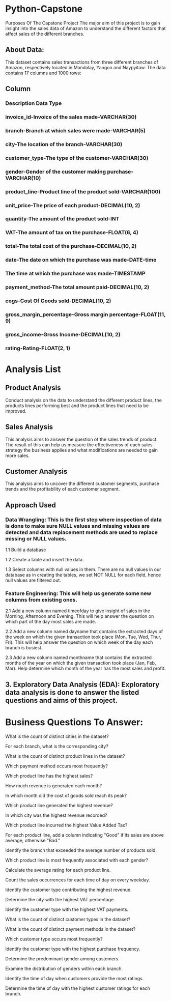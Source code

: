 # Python-Capstone

Purposes Of The Capstone Project
The major aim of this project is to gain insight into the sales data of Amazon to understand the different factors that affect sales of the different branches.

## About Data:

This dataset contains sales transactions from three different branches of Amazon, respectively located in Mandalay, Yangon and Naypyitaw. The data contains 17 columns and 1000 rows:

## Column

### Description  Data Type

### invoice_id-Invoice of the sales made-VARCHAR(30)

### branch-Branch at which sales were made-VARCHAR(5)

### city-The location of the branch-VARCHAR(30)

### customer_type-The type of the customer-VARCHAR(30)

### gender-Gender of the customer making purchase-VARCHAR(10)

### product_line-Product line of the product sold-VARCHAR(100)

### unit_price-The price of each product-DECIMAL(10, 2)

### quantity-The amount of the product sold-INT

### VAT-The amount of tax on the purchase-FLOAT(6, 4)

### total-The total cost of the purchase-DECIMAL(10, 2)

### date-The date on which the purchase was made-DATE-time

### The time at which the purchase was made-TIMESTAMP

### payment_method-The total amount paid-DECIMAL(10, 2)

### cogs-Cost Of Goods sold-DECIMAL(10, 2)

### gross_margin_percentage-Gross margin percentage-FLOAT(11, 9)

### gross_income-Gross Income-DECIMAL(10, 2)

### rating-Rating-FLOAT(2, 1)


# Analysis List
## Product Analysis

Conduct analysis on the data to understand the different product lines, the products lines performing best and the product lines that need to be improved.

## Sales Analysis

This analysis aims to answer the question of the sales trends of product. The result of this can help us measure the effectiveness of each sales strategy the business applies and what modifications are needed to gain more sales.

## Customer Analysis

This analysis aims to uncover the different customer segments, purchase trends and the profitability of each customer segment.


## Approach Used

### Data Wrangling: This is the first step where inspection of data is done to make sure NULL values and missing values are detected and data replacement methods are used to replace missing or NULL values.


1.1          Build a database

1.2          Create a table and insert the data.

1.3          Select columns with null values in them. There are no null values in our database as in creating the tables, we set NOT  NULL for each field, hence null values are filtered out.


### Feature Engineering: This will help us generate some new columns from existing ones.


2.1           Add a new column named timeofday to give insight of sales in the Morning, Afternoon and Evening. This will help answer the question on which part of the day most sales are made.

2.2          Add a new column named dayname that contains the extracted days of the week on which the given transaction took place (Mon, Tue, Wed, Thur, Fri). This will help answer the question on which week of the day each branch is busiest.

2.3        Add a new column named monthname that contains the extracted months of the year on which the given transaction took place (Jan, Feb, Mar). Help determine which month of the year has the most sales and profit.

## 3. Exploratory Data Analysis (EDA): Exploratory data analysis is done to answer the listed questions and aims of this project.

# Business Questions To Answer:
What is the count of distinct cities in the dataset?

For each branch, what is the corresponding city?

What is the count of distinct product lines in the dataset?

Which payment method occurs most frequently?

Which product line has the highest sales?

How much revenue is generated each month?

In which month did the cost of goods sold reach its peak?

Which product line generated the highest revenue?

In which city was the highest revenue recorded?

Which product line incurred the highest Value Added Tax?

For each product line, add a column indicating "Good" if its sales are above average, otherwise "Bad."

Identify the branch that exceeded the average number of products sold.

Which product line is most frequently associated with each gender?

Calculate the average rating for each product line.

Count the sales occurrences for each time of day on every weekday.

Identify the customer type contributing the highest revenue.

Determine the city with the highest VAT percentage.

Identify the customer type with the highest VAT payments.

What is the count of distinct customer types in the dataset?

What is the count of distinct payment methods in the dataset?

Which customer type occurs most frequently?

Identify the customer type with the highest purchase frequency.

Determine the predominant gender among customers.

Examine the distribution of genders within each branch.

Identify the time of day when customers provide the most ratings.

Determine the time of day with the highest customer ratings for each branch.
